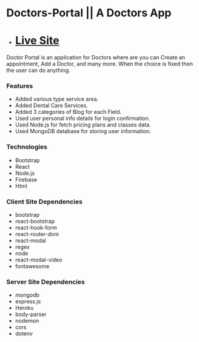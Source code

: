 # Doctors-Portal || A Doctors App

* # [Live Site](https://doctors-portal-d4488.web.app)

Doctor Portal is an application for Doctors where are you can Create an appointment, Add a Doctor, and many more. When the choice is fixed then the user can do anything.
### Features
- Added various type service area.
- Added Dental Care Services.
- Added 3 categories of Blog for each Field.
- Used user personal info details for login confirmation.
- Used Node.js for fetch pricing plans and classes data.
- Used MongoDB database for storing user information.
### Technologies
- Bootstrap
- React 
- Node.js
- Firebase
- Html
### Client Site Dependencies
- bootstrap
- react-bootstrap
- react-hook-form
- react-router-dom
- react-modal
- regex
- node
- react-modal-video
- fontawesome
### Server Site Dependencies
- mongodb
- express.js
- Heroku
- body-parser
- nodemon
- cors
- dotenv
